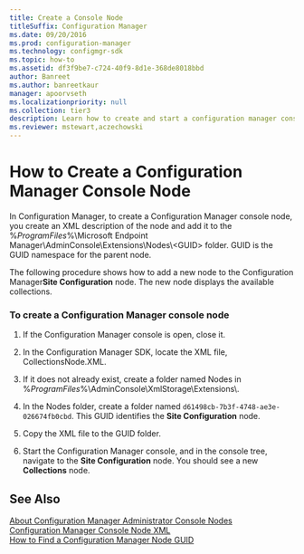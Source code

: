 ```yaml
---
title: Create a Console Node
titleSuffix: Configuration Manager
ms.date: 09/20/2016
ms.prod: configuration-manager
ms.technology: configmgr-sdk
ms.topic: how-to
ms.assetid: df3f9be7-c724-40f9-8d1e-368de8018bbd
author: Banreet
ms.author: banreetkaur
manager: apoorvseth
ms.localizationpriority: null
ms.collection: tier3
description: Learn how to create and start a configuration manager console node that displays available collections.
ms.reviewer: mstewart,aczechowski
---
```

# How to Create a Configuration Manager Console Node
In Configuration Manager, to create a Configuration Manager console node, you create an XML description of the node and add it to the %*ProgramFiles*%\Microsoft Endpoint Manager\AdminConsole\Extensions\Nodes\\<GUID\> folder. GUID is the GUID namespace for the parent node.  

 The following procedure shows how to add a new node to the Configuration Manager**Site Configuration** node. The new node displays the available collections.  

### To create a Configuration Manager console node  

1.  If the Configuration Manager console is open, close it.  

2.  In the Configuration Manager SDK, locate the XML file, CollectionsNode.XML.  

3.  If it does not already exist, create a folder named Nodes in %*ProgramFiles*%\AdminConsole\XmlStorage\Extensions\\.  

4.  In the Nodes folder, create a folder named `d61498cb-7b3f-4748-ae3e-026674fb0cbd`. This GUID identifies the **Site Configuration** node.  

5.  Copy the XML file to the GUID folder.  

6.  Start the Configuration Manager console, and in the console tree, navigate to the **Site Configuration** node. You should see a new **Collections** node.  

## See Also  
 [About Configuration Manager Administrator Console Nodes](../../../../develop/core/servers/console/about-configuration-manager-console-nodes.md)   
 [Configuration Manager Console Node XML](../../../../develop/core/servers/console/console-node-xml.md)   
 [How to Find a Configuration Manager Node GUID](../../../../develop/core/servers/console/how-to-find-a-configuration-manager-console-node-guid.md)
